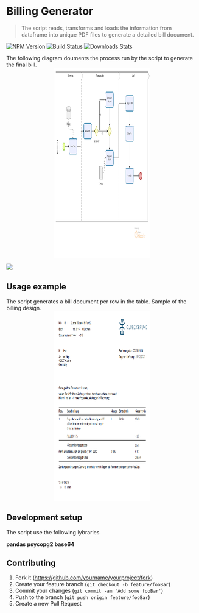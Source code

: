 # Billing Generator
> The script reads, transforms and loads the information from dataframe into unique PDF files to generate a detailed bill document.

[![NPM Version][npm-image]][npm-url]
[![Build Status][travis-image]][travis-url]
[![Downloads Stats][npm-downloads]][npm-url]

The following diagram douments the process run by the script to generate the final bill.
<img src="billing_generator.png" height="500px" style = "display: block;margin-left: auto;margin-right: auto;width: 50%;">

![](header.png)

## Usage example

The script generates a bill document per row in the table. Sample of the billing design.
<img src="example_billing.png" height="500px" style = "display: block;margin-left: auto;margin-right: auto;width: 50%;">


## Development setup

The script use the following lybraries

<b>pandas</b>
<b>psycopg2</b>
<b>base64</b>

## Contributing

1. Fork it (<https://github.com/yourname/yourproject/fork>)
2. Create your feature branch (`git checkout -b feature/fooBar`)
3. Commit your changes (`git commit -am 'Add some fooBar'`)
4. Push to the branch (`git push origin feature/fooBar`)
5. Create a new Pull Request

<!-- Markdown link & img dfn's -->
[npm-image]: https://img.shields.io/npm/v/datadog-metrics.svg?style=flat-square
[npm-url]: https://npmjs.org/package/datadog-metrics
[npm-downloads]: https://img.shields.io/npm/dm/datadog-metrics.svg?style=flat-square
[travis-image]: https://img.shields.io/travis/dbader/node-datadog-metrics/master.svg?style=flat-square
[travis-url]: https://travis-ci.org/dbader/node-datadog-metrics
[wiki]: https://github.com/yourname/yourproject/wiki
